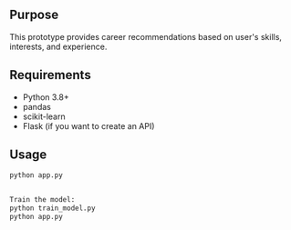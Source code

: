 ## Purpose
This prototype provides career recommendations based on user's skills, interests, and experience.

## Requirements
- Python 3.8+
- pandas
- scikit-learn
- Flask (if you want to create an API)

## Usage
```bash
python app.py


Train the model:
python train_model.py
python app.py


